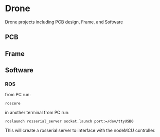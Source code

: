 # Drone
Drone projects including PCB design, Frame, and Software



## PCB



## Frame




## Software


### ROS
from PC run:

```
roscore
```

in another terminal from PC run:

```
roslaunch rosserial_server socket.launch port:=/dev/ttyUSB0
```

This will create a rosserial server to interface with the nodeMCU controller.
